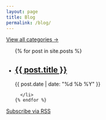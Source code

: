 ```yaml
---
layout: page
title: Blog
permalink: /blog/
---
```


  <p class="margin-bottom--m"><a href="category">View all categories →</a></p>

  <ul class="post-list">
    {% for post in site.posts %}
      <li>
        <h2>
          <a class="post-link" href="{{ post.url | prepend: site.baseurl }}">{{ post.title }}</a>
        </h2>
        <span class="post-meta">{{ post.date | date: "%d %b %Y" }}</span>

      </li>
    {% endfor %}
  </ul>

  <p class="margin-top--m"><a href="{{ "/feed.xml" | prepend: site.baseurl }}">Subscribe via RSS</a></p>
